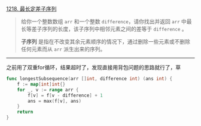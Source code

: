 [1218. 最长定差子序列](https://leetcode.cn/problems/longest-arithmetic-subsequence-of-given-difference/)

> 给你一个整数数组 `arr` 和一个整数 `difference`，请你找出并返回 `arr` 中最长等差子序列的长度，该子序列中相邻元素之间的差等于 `difference` 。
>
> **子序列** 是指在不改变其余元素顺序的情况下，通过删除一些元素或不删除任何元素而从 `arr` 派生出来的序列。

---

之前用了双重for循环，结果超时了，发现直接用背包问题的思路就行了，草

```go
func longestSubsequence(arr []int, difference int) (ans int) {
    f := map[int]int{}
    for _, v := range arr {
        f[v] = f[v - difference] + 1
        ans = max(f[v], ans)
    }
    return
}
```

